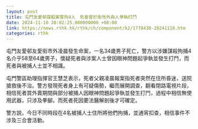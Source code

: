 ```yaml
---
layout: post
title: 屯門友愛邨謀殺案警拘4人　死者曾於街市外與人爭執打鬥
date: 2024-11-10 20:02:25.000000000 +08:00
link: https://news.rthk.hk/rthk/ch/component/k2/1778430-20241110.htm
categories: rthk
---
```


屯門友愛邨友愛街市外凌晨發生命案，一名34歲男子死亡，警方以涉嫌謀殺拘捕4名介乎58至64歲男子，懷疑死者與涉案人士曾因眼神問題起爭執並發生打鬥，而死者與被捕人士並不相識。

屯門警區助理指揮官王慧芝表示，死者父親凌晨報案指死者突然在住所昏迷，送院搶救後不治。警方發現死者身上有可疑傷勢，繼而展開調查，翻看閉路電視片段，相信死者買外賣期間與部分被捕人因眼神問題起爭執並發生打鬥，過程中相信無使用武器，只涉及拳腳。而死者死因要法醫解剖後才可確定。

警方說，今日不同時段在4名被捕人士住所將他們拘捕，並通宵扣查，相信事件不涉及三合會活動。
